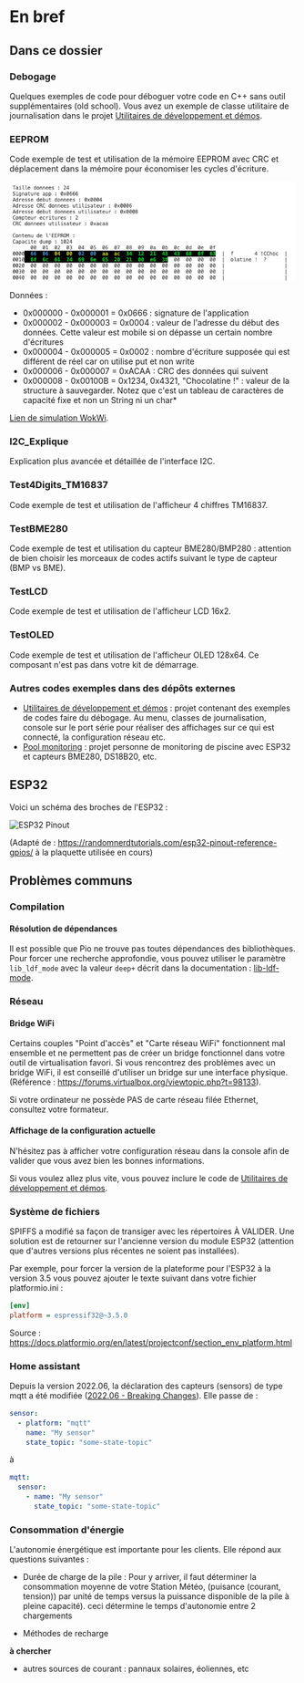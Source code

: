 # En bref

## Dans ce dossier

### Debogage

Quelques exemples de code pour déboguer votre code en C++ sans outil supplémentaires (old school). Vous avez un exemple de classe utilitaire de journalisation dans le projet [Utilitaires de développement et démos](https://github.com/PiFou86/420-W48-SF-Utilitaires-Demo).

### EEPROM

Code exemple de test et utilisation de la mémoire EEPROM avec CRC et déplacement dans la mémoire pour économiser les cycles d'écriture.

![Console de débugage couleur avec les valeurs de l'EEPROM](img/EEPROM_debug.png)

Données :

- 0x000000 - 0x000001 = 0x0666 : signature de l'application
- 0x000002 - 0x000003 = 0x0004 : valeur de l'adresse du début des données. Cette valeur est mobile si on dépasse un certain nombre d'écritures
- 0x000004 - 0x000005 = 0x0002 : nombre d'écriture supposée qui est différent de réel car on utilise put et non write
- 0x000006 - 0x000007 = 0xACAA : CRC des données qui suivent
- 0x000008 - 0x00100B = 0x1234, 0x4321, "Chocolatine !" : valeur de la structure à sauvegarder. Notez que c'est un tableau de caractères de capacité fixe et non un String ni un char*

[Lien de simulation WokWi](https://wokwi.com/projects/384484359495267329).

### I2C_Explique

Explication plus avancée et détaillée de l'interface I2C.

### Test4Digits_TM16837

Code exemple de test et utilisation de l'afficheur 4 chiffres TM16837.

### TestBME280

Code exemple de test et utilisation du capteur BME280/BMP280 : attention de bien choisir les morceaux de codes actifs suivant le type de capteur (BMP vs BME).

### TestLCD

Code exemple de test et utilisation de l'afficheur LCD 16x2.

### TestOLED

Code exemple de test et utilisation de l'afficheur OLED 128x64. Ce composant n'est pas dans votre kit de démarrage.

### Autres codes exemples dans des dépôts externes

- [Utilitaires de développement et démos](https://github.com/PiFou86/420-W48-SF-Utilitaires-Demo) : projet contenant des exemples de codes faire du débogage. Au menu, classes de journalisation, console sur le port série pour réaliser des affichages sur ce qui est connecté, la configuration réseau etc.
- [Pool monitoring](https://github.com/PiFou86/pool-monitoring/) : projet personne de monitoring de piscine avec ESP32 et capteurs BME280, DS18B20, etc.

## ESP32

Voici un schéma des broches de l'ESP32 :

![ESP32 Pinout](img/pinout.png)

(Adapté de : https://randomnerdtutorials.com/esp32-pinout-reference-gpios/  à la plaquette utilisée en cours)

## Problèmes communs

### Compilation

#### Résolution de dépendances

Il est possible que Pio ne trouve pas toutes dépendances des bibliothèques. Pour forcer une recherche approfondie, vous pouvez utiliser le paramètre ```lib_ldf_mode``` avec la valeur ```deep+``` décrit dans la documentation : [lib-ldf-mode](https://docs.platformio.org/en/stable/projectconf/section_env_library.html#lib-ldf-mode).

### Réseau

#### Bridge WiFi

Certains couples "Point d'accès" et "Carte réseau WiFi" fonctionnent mal ensemble et ne permettent pas de créer un bridge fonctionnel dans votre outil de virtualisation favori. Si vous rencontrez des problèmes avec un bridge WiFi, il est conseillé d'utiliser un bridge sur une interface physique. (Référence : https://forums.virtualbox.org/viewtopic.php?t=98133).

Si votre ordinateur ne possède PAS de carte réseau filée Ethernet, consultez votre formateur.

#### Affichage de la configuration actuelle

N'hésitez pas à afficher votre configuration réseau dans la console afin de valider que vous avez bien les bonnes informations.

Si vous voulez allez plus vite, vous pouvez inclure le code de [Utilitaires de développement et démos](https://github.com/PiFou86/420-W48-SF-Utilitaires-Demo).

### Système de fichiers

SPIFFS a modifié sa façon de transiger avec les répertoires À VALIDER. Une solution est de retourner sur l'ancienne version du module ESP32 (attention que d'autres versions plus récentes ne soient pas installées).

Par exemple, pour forcer la version de la plateforme pour l'ESP32 à la version 3.5 vous pouvez ajouter le texte suivant dans votre fichier platformio.ini :

```ini
[env]
platform = espressif32@~3.5.0
```

Source : https://docs.platformio.org/en/latest/projectconf/section_env_platform.html 

### Home assistant

Depuis la version 2022.06, la déclaration des capteurs (sensors) de type mqtt a été modifiée ([2022.06 - Breaking Changes](https://www.home-assistant.io/blog/2022/06/01/release-20226/#breaking-changes)). Elle passe de :

```yaml
sensor:
  - platform: "mqtt"
    name: "My sensor"
    state_topic: "some-state-topic"
```

à

```yaml
mqtt:
  sensor:
    - name: "My sensor"
      state_topic: "some-state-topic"
```

### Consommation d'énergie

L'autonomie énergétique est importante pour les clients. Elle répond aux questions suivantes :

- Durée de charge de la pile :
Pour y arriver, il faut déterminer la consommation moyenne de votre Station Météo, (puisance (courant, tension)) par unité de temps versus la puissance disponible de la pile à pleine capacité). ceci détermine le temps d'autonomie entre 2 chargements

- Méthodes de recharge

**à chercher**

- autres sources de courant : pannaux solaires, éoliennes, etc
